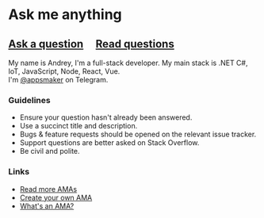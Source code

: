 # Ask me anything

## [Ask a question](../../issues/new) &nbsp;&nbsp;&nbsp; [Read questions](../../issues?q=is%3Aissue+is%3Aclosed)

My name is Andrey, I'm a full-stack developer. My main stack is .NET C#, IoT, JavaScript, Node, React, Vue.<br>
I'm [@appsmaker](https://t.me/appsmaker) on Telegram.

### Guidelines

- Ensure your question hasn't already been answered.
- Use a succinct title and description.
- Bugs & feature requests should be opened on the relevant issue tracker.
- Support questions are better asked on Stack Overflow.
- Be civil and polite.

### Links
- [Read more AMAs](https://github.com/sindresorhus/amas)
- [Create your own AMA](https://github.com/sindresorhus/amas/blob/master/create-ama.md)
- [What's an AMA?](https://en.wikipedia.org/wiki/Reddit#IAmA_and_AMA)
